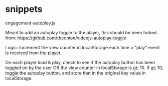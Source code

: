 # snippets

engagement-autoplay.js

Meant to add an autoplay toggle to the player, this should be been forked from:
https://github.com/theonion/videojs-autoplay-toggle

Logic:
Increment the view counter in localStorage each time a "play" event is received from the player.

On each player load & play, check to see if the autoplay button has been toggled on by the user OR the view counter in localStorage is gt; 10.  If gt; 10, toggle the autoplay button, and store that in the original key value in localStorage.
